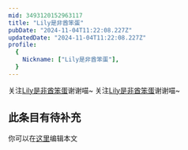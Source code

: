```yaml
---
mid: 3493120152963117
title: "Lily是非酋笨蛋"
pubDate: "2024-11-04T11:22:08.227Z"
updatedDate: "2024-11-04T11:22:08.227Z"
profile:
  {
    Nickname: ["Lily是非酋笨蛋"],
  }
---
```


关注[Lily是非酋笨蛋](https://space.bilibili.com/3493120152963117)谢谢喵~ 关注[Lily是非酋笨蛋](https://space.bilibili.com/3493120152963117)谢谢喵~

## 此条目有待补充
你可以在[这里](https://github.com/Yuhanawa/VTuber.ICU/edit/master/src/content/v/Lily是非酋笨蛋/index.md)编辑本文
